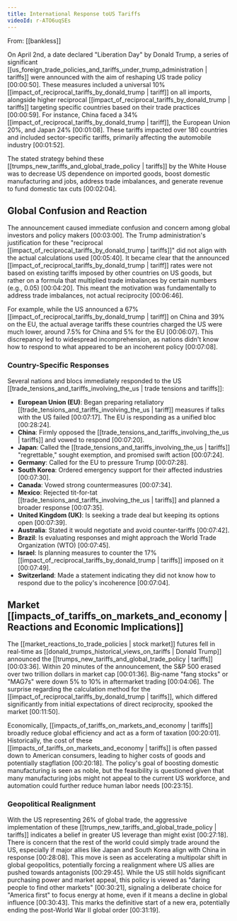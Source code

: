 ```yaml
---
title: International Response toUS Tariffs
videoId: r-ATO6uqSEs
---
```


From: [[bankless]] <br/> 

On April 2nd, a date declared "Liberation Day" by Donald Trump, a series of significant [[us_foreign_trade_policies_and_tariffs_under_trump_administration | tariffs]] were announced with the aim of reshaping US trade policy <a class="yt-timestamp" data-t="00:00:50">[00:00:50]</a>. These measures included a universal 10% [[impact_of_reciprocal_tariffs_by_donald_trump | tariff]] on all imports, alongside higher reciprocal [[impact_of_reciprocal_tariffs_by_donald_trump | tariffs]] targeting specific countries based on their trade practices <a class="yt-timestamp" data-t="00:00:59">[00:00:59]</a>. For instance, China faced a 34% [[impact_of_reciprocal_tariffs_by_donald_trump | tariff]], the European Union 20%, and Japan 24% <a class="yt-timestamp" data-t="00:01:08">[00:01:08]</a>. These tariffs impacted over 180 countries and included sector-specific tariffs, primarily affecting the automobile industry <a class="yt-timestamp" data-t="00:01:52">[00:01:52]</a>.

The stated strategy behind these [[trumps_new_tariffs_and_global_trade_policy | tariffs]] by the White House was to decrease US dependence on imported goods, boost domestic manufacturing and jobs, address trade imbalances, and generate revenue to fund domestic tax cuts <a class="yt-timestamp" data-t="00:02:04">[00:02:04]</a>.

## Global Confusion and Reaction

The announcement caused immediate confusion and concern among global investors and policy makers <a class="yt-timestamp" data-t="00:03:00">[00:03:00]</a>. The Trump administration's justification for these "reciprocal [[impact_of_reciprocal_tariffs_by_donald_trump | tariffs]]" did not align with the actual calculations used <a class="yt-timestamp" data-t="00:05:40">[00:05:40]</a>. It became clear that the announced [[impact_of_reciprocal_tariffs_by_donald_trump | tariff]] rates were not based on existing tariffs imposed by other countries on US goods, but rather on a formula that multiplied trade imbalances by certain numbers (e.g., 0.05) <a class="yt-timestamp" data-t="00:04:20">[00:04:20]</a>. This meant the motivation was fundamentally to address trade imbalances, not actual reciprocity <a class="yt-timestamp" data-t="00:06:46">[00:06:46]</a>.

For example, while the US announced a 67% [[impact_of_reciprocal_tariffs_by_donald_trump | tariff]] on China and 39% on the EU, the actual average tariffs these countries charged the US were much lower, around 7.5% for China and 5% for the EU <a class="yt-timestamp" data-t="00:06:07">[00:06:07]</a>. This discrepancy led to widespread incomprehension, as nations didn't know how to respond to what appeared to be an incoherent policy <a class="yt-timestamp" data-t="00:07:08">[00:07:08]</a>.

### Country-Specific Responses

Several nations and blocs immediately responded to the US [[trade_tensions_and_tariffs_involving_the_us | trade tensions and tariffs]]:

*   **European Union (EU)**: Began preparing retaliatory [[trade_tensions_and_tariffs_involving_the_us | tariff]] measures if talks with the US failed <a class="yt-timestamp" data-t="00:07:17">[00:07:17]</a>. The EU is responding as a unified bloc <a class="yt-timestamp" data-t="00:28:24">[00:28:24]</a>.
*   **China**: Firmly opposed the [[trade_tensions_and_tariffs_involving_the_us | tariffs]] and vowed to respond <a class="yt-timestamp" data-t="00:07:20">[00:07:20]</a>.
*   **Japan**: Called the [[trade_tensions_and_tariffs_involving_the_us | tariffs]] "regrettable," sought exemption, and promised swift action <a class="yt-timestamp" data-t="00:07:24">[00:07:24]</a>.
*   **Germany**: Called for the EU to pressure Trump <a class="yt-timestamp" data-t="00:07:28">[00:07:28]</a>.
*   **South Korea**: Ordered emergency support for their affected industries <a class="yt-timestamp" data-t="00:07:30">[00:07:30]</a>.
*   **Canada**: Vowed strong countermeasures <a class="yt-timestamp" data-t="00:07:34">[00:07:34]</a>.
*   **Mexico**: Rejected tit-for-tat [[trade_tensions_and_tariffs_involving_the_us | tariffs]] and planned a broader response <a class="yt-timestamp" data-t="00:07:35">[00:07:35]</a>.
*   **United Kingdom (UK)**: Is seeking a trade deal but keeping its options open <a class="yt-timestamp" data-t="00:07:39">[00:07:39]</a>.
*   **Australia**: Stated it would negotiate and avoid counter-tariffs <a class="yt-timestamp" data-t="00:07:42">[00:07:42]</a>.
*   **Brazil**: Is evaluating responses and might approach the World Trade Organization (WTO) <a class="yt-timestamp" data-t="00:07:45">[00:07:45]</a>.
*   **Israel**: Is planning measures to counter the 17% [[impact_of_reciprocal_tariffs_by_donald_trump | tariffs]] imposed on it <a class="yt-timestamp" data-t="00:07:49">[00:07:49]</a>.
*   **Switzerland**: Made a statement indicating they did not know how to respond due to the policy's incoherence <a class="yt-timestamp" data-t="00:07:04">[00:07:04]</a>.

## Market [[impacts_of_tariffs_on_markets_and_economy | Reactions and Economic Implications]]

The [[market_reactions_to_trade_policies | stock market]] futures fell in real-time as [[donald_trumps_historical_views_on_tariffs | Donald Trump]] announced the [[trumps_new_tariffs_and_global_trade_policy | tariffs]] <a class="yt-timestamp" data-t="00:03:36">[00:03:36]</a>. Within 20 minutes of the announcement, the S&P 500 erased over two trillion dollars in market cap <a class="yt-timestamp" data-t="00:01:36">[00:01:36]</a>. Big-name "fang stocks" or "MAG7s" were down 5% to 10% in aftermarket trading <a class="yt-timestamp" data-t="00:04:06">[00:04:06]</a>. The surprise regarding the calculation method for the [[impact_of_reciprocal_tariffs_by_donald_trump | tariffs]], which differed significantly from initial expectations of direct reciprocity, spooked the market <a class="yt-timestamp" data-t="00:11:50">[00:11:50]</a>.

Economically, [[impacts_of_tariffs_on_markets_and_economy | tariffs]] broadly reduce global efficiency and act as a form of taxation <a class="yt-timestamp" data-t="00:20:01">[00:20:01]</a>. Historically, the cost of these [[impacts_of_tariffs_on_markets_and_economy | tariffs]] is often passed down to American consumers, leading to higher costs of goods and potentially stagflation <a class="yt-timestamp" data-t="00:20:18">[00:20:18]</a>. The policy's goal of boosting domestic manufacturing is seen as noble, but the feasibility is questioned given that many manufacturing jobs might not appeal to the current US workforce, and automation could further reduce human labor needs <a class="yt-timestamp" data-t="00:23:15">[00:23:15]</a>.

### Geopolitical Realignment

With the US representing 26% of global trade, the aggressive implementation of these [[trumps_new_tariffs_and_global_trade_policy | tariffs]] indicates a belief in greater US leverage than might exist <a class="yt-timestamp" data-t="00:27:18">[00:27:18]</a>. There is concern that the rest of the world could simply trade around the US, especially if major allies like Japan and South Korea align with China in response <a class="yt-timestamp" data-t="00:28:08">[00:28:08]</a>. This move is seen as accelerating a multipolar shift in global geopolitics, potentially forcing a realignment where US allies are pushed towards antagonists <a class="yt-timestamp" data-t="00:29:45">[00:29:45]</a>. While the US still holds significant purchasing power and market appeal, this policy is viewed as "daring people to find other markets" <a class="yt-timestamp" data-t="00:30:21">[00:30:21]</a>, signaling a deliberate choice for "America first" to focus energy at home, even if it means a decline in global influence <a class="yt-timestamp" data-t="00:30:43">[00:30:43]</a>. This marks the definitive start of a new era, potentially ending the post-World War II global order <a class="yt-timestamp" data-t="00:31:19">[00:31:19]</a>.